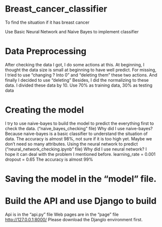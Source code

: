 # Breast_cancer_classifier

To find the situation if it has breast cancer

Use Basic Neural Network and Naive Bayes to implement classifier

# Data Preprocessing
After checking the data I got, I do some actions at this.
At beginning, I thought the data size is small at beginning to have well predict.
For missing, I tried to use “changing ? Into 0” and “deleting them” these two actions.
And finally I decided to use “deleting”
Besides, I did the normalizing to these data. I divided these data by 10.
Use 70% as training data, 30% as testing data

# Creating the model
I try to use naive-bayes to build the model to predict the everything first to check the data. (“naive_bayes_checking” file)
Why did I use naive-bayes? Because naive-bayes is a basic classifier to understand the situation of data.
The accuracy is almost 98%, not sure if it is too high yet. Maybe we don’t need so many attributes.
Using the neural network to predict (“neural_network_checking.ipynb” file)
Why did I use neural network? I hope it can deal with the problem I mentioned before.
learning_rate = 0.001
dropout = 0.65 
The accuracy is almost 99%

# Saving the model in the “model” file.

# Build the API and use Django to build 
Api is in the “api.py” file
Web pages are in the “page” file
http://127.0.0.1:8000/
Please download the Djanglo environment first.